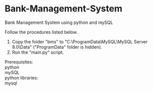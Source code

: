 # Bank-Management-System
Bank Management System using python and mySQL

Follow the procedures listed below.
1. Copy the folder "bms" to "C:\ProgramData\MySQL\MySQL Server 8.0\Data" ("ProgramData" folder is hidden).
2. Run the "main.py" script.

Prerequisites:  
python  
mySQL  
python libraries:  
    mysql  
